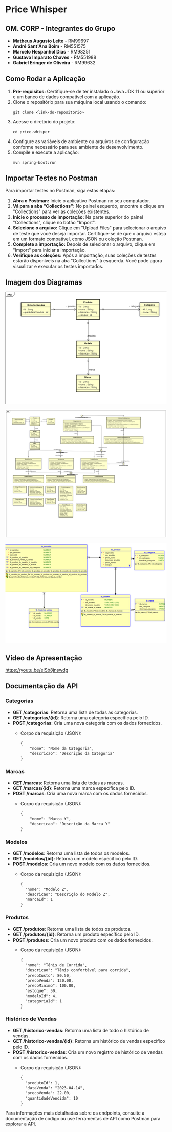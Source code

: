 <h1>Price Whisper</h1>

<h2>OM. CORP - Integrantes do Grupo</h2>

<ul>
    <li><strong>Matheus Augusto Leite</strong> - RM99697</li>
    <li><strong>André Sant'Ana Boim</strong> - RM551575</li>
    <li><strong>Marcelo Hespanhol Dias</strong> - RM98251</li>
    <li><strong>Gustavo Imparato Chaves</strong> - RM551988</li>
    <li><strong>Gabriel Eringer de Oliveira</strong> - RM99632</li>
</ul>


<h2>Como Rodar a Aplicação</h2>

<ol>
    <li><strong>Pré-requisitos:</strong> Certifique-se de ter instalado o Java JDK 11 ou superior e um banco de dados compatível com a aplicação.</li>
    <li>Clone o repositório para sua máquina local usando o comando:
        <pre><code>git clone &lt;link-do-repositorio&gt;</code></pre>
    </li>
    <li>Acesse o diretório do projeto:
        <pre><code>cd price-whisper</code></pre>
    </li>
    <li>Configure as variáveis de ambiente ou arquivos de configuração conforme necessário para seu ambiente de desenvolvimento.</li>
    <li>Compile e execute a aplicação:
        <pre><code>mvn spring-boot:run</code></pre>
    </li>
</ol>

<h2>Importar Testes no Postman</h2>
<p>Para importar testes no Postman, siga estas etapas:</p>

<ol>
    <li><strong>Abra o Postman:</strong> Inicie o aplicativo Postman no seu computador.</li>
    <li><strong>Vá para a aba "Collections":</strong> No painel esquerdo, encontre e clique em "Collections" para ver as coleções existentes.</li>
    <li><strong>Inicie o processo de importação:</strong> Na parte superior do painel "Collections", clique no botão "Import".</li>
    <li><strong>Selecione o arquivo:</strong> Clique em "Upload Files" para selecionar o arquivo de teste que você deseja importar. Certifique-se de que o arquivo esteja em um formato compatível, como JSON ou coleção Postman.</li>
    <li><strong>Complete a importação:</strong> Depois de selecionar o arquivo, clique em "Import" para iniciar a importação.</li>
    <li><strong>Verifique as coleções:</strong> Após a importação, suas coleções de testes estarão disponíveis na aba "Collections" à esquerda. Você pode agora visualizar e executar os testes importados.</li>
</ol>


<h2>Imagem dos Diagramas</h2>

![Diagrama de Classes](https://github.com/mthaugusto/price-whisper/blob/main/documentacao/Diagrama%20de%20Classes.png)

![Diagrama UML](https://github.com/mthaugusto/price-whisper/blob/main/documentacao/Diagrama%20UML.png)

![DER](https://github.com/mthaugusto/price-whisper/blob/main/documentacao/DER.png)


<h2>Vídeo de Apresentação</h2>

<a>https://youtu.be/eISb8jnswdg</a>

<h2>Documentação da API</h2>

<h3>Categorias</h3>

<ul>
    <li><strong>GET /categorias</strong>: Retorna uma lista de todas as categorias.</li>
    <li><strong>GET /categorias/{id}</strong>: Retorna uma categoria específica pelo ID.</li>
    <li><strong>POST /categorias</strong>: Cria uma nova categoria com os dados fornecidos.</li>
    <ul>
        <li>Corpo da requisição (JSON):
            <pre><code>{
    "nome": "Nome da Categoria",
    "descricao": "Descrição da Categoria"
}
</code></pre>
        </li>
    </ul>
</ul>

<h3>Marcas</h3>

<ul>
    <li><strong>GET /marcas</strong>: Retorna uma lista de todas as marcas.</li>
    <li><strong>GET /marcas/{id}</strong>: Retorna uma marca específica pelo ID.</li>
    <li><strong>POST /marcas</strong>: Cria uma nova marca com os dados fornecidos.</li>
    <ul>
        <li>Corpo da requisição (JSON):
            <pre><code>{
	"nome": "Marca Y",
	"descricao": "Descrição da Marca Y"
}</code></pre>
        </li>
    </ul>
</ul>

<h3>Modelos</h3>

<ul>
    <li><strong>GET /modelos</strong>: Retorna uma lista de todos os modelos.</li>
    <li><strong>GET /modelos/{id}</strong>: Retorna um modelo específico pelo ID.</li>
    <li><strong>POST /modelos</strong>: Cria um novo modelo com os dados fornecidos.</li>
    <ul>
        <li>Corpo da requisição (JSON):
            <pre><code>{
  "nome": "Modelo Z",
  "descricao": "Descrição do Modelo Z",
  "marcaId": 1  
}</code></pre>
        </li>
    </ul>
</ul>

<h3>Produtos</h3>

<ul>
    <li><strong>GET /produtos</strong>: Retorna uma lista de todos os produtos.</li>
    <li><strong>GET /produtos/{id}</strong>: Retorna um produto específico pelo ID.</li>
    <li><strong>POST /produtos</strong>: Cria um novo produto com os dados fornecidos.</li>
    <ul>
        <li>Corpo da requisição (JSON):
            <pre><code>{
  "nome": "Tênis de Corrida",
  "descricao": "Tênis confortável para corrida",
  "precoCusto": 80.50,
  "precoVenda": 120.00,
  "precoMinimo": 100.00,
  "estoque": 50,
  "modeloId": 4,
  "categoriaId": 1
}</code></pre>
        </li>
    </ul>
</ul>

<h3>Histórico de Vendas</h3>

<ul>
    <li><strong>GET /historico-vendas</strong>: Retorna uma lista de todo o histórico de vendas.</li>
    <li><strong>GET /historico-vendas/{id}</strong>: Retorna um histórico de vendas específico pelo ID.</li>
    <li><strong>POST /historico-vendas</strong>: Cria um novo registro de histórico de vendas com os dados fornecidos.</li>
    <ul>
        <li>Corpo da requisição (JSON):
            <pre><code>{
  "produtoId": 1, 
  "dataVenda": "2023-04-14", 
  "precoVenda": 22.00,
  "quantidadeVendida": 10
}</code></pre>
        </li>
    </ul>
</ul>

<p>Para informações mais detalhadas sobre os endpoints, consulte a documentação de código ou use ferramentas de API como Postman para explorar a API.</p>
